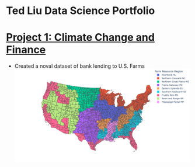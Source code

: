 # Ted Liu Data Science Portfolio


# [Project 1: Climate Change and Finance](https://github.com/tengtedliu/us_banking_data)
* Created a noval dataset of bank lending to U.S. Farms
![](https://github.com/tengtedliu/tengtedliu.github.io/blob/main/images/ers.png)
